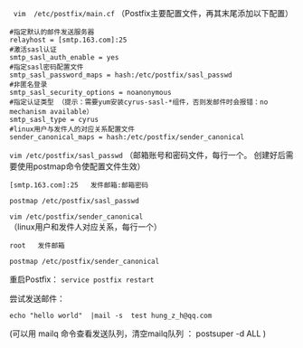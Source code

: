 
` vim  /etc/postfix/main.cf`
（Postfix主要配置文件，再其末尾添加以下配置）

```
#指定默认的邮件发送服务器
relayhost = [smtp.163.com]:25
#激活sasl认证
smtp_sasl_auth_enable = yes
#指定sasl密码配置文件
smtp_sasl_password_maps = hash:/etc/postfix/sasl_passwd
#非匿名登录
smtp_sasl_security_options = noanonymous
#指定认证类型 （提示：需要yum安装cyrus-sasl-*组件，否则发邮件时会报错：no mechanism available）
smtp_sasl_type = cyrus
#linux用户与发件人的对应关系配置文件
sender_canonical_maps = hash:/etc/postfix/sender_canonical 
```
 
`vim /etc/postfix/sasl_passwd`
（邮箱账号和密码文件，每行一个。 创建好后需要使用postmap命令使配置文件生效）

```
[smtp.163.com]:25   发件邮箱:邮箱密码
```


`postmap /etc/postfix/sasl_passwd`
 
`vim /etc/postfix/sender_canonical`
（linux用户和发件人对应关系，每行一个）

```
root   发件邮箱
```

`postmap /etc/postfix/sender_canonical`
 
重启Postfix：
`service postfix restart`
 
尝试发送邮件：

`echo "hello world"  |mail -s  test hung_z_h@qq.com`

(可以用 mailq 命令查看发送队列，清空mailq队列 ： postsuper -d ALL  )
